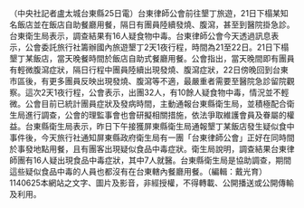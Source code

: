 （中央社記者盧太城台東縣25日電）台東律師公會前往墾丁旅遊，21日下榻某知名飯店並在飯店自助餐廳用餐，隔日有團員陸續發燒、腹瀉，甚至到醫院掛急診。台東衛生局表示，調查結果有16人疑食物中毒。台東律師公會今天透過訊息表示，公會委託旅行社籌辦國內旅遊墾丁2天1夜行程，時間為21至22日。21日下榻墾丁某飯店，當天晚餐時間於飯店自助式餐廳用餐。公會指出，當天晚間即有團員有輕微腹瀉症狀，隔日行程中團員陸續出現發燒、腹瀉症狀，22日傍晚回到台東市區後，有更多團員反映出現發燒、腹瀉等不適，最嚴重者需要至醫院急診留院觀察。這次2天1夜行程，公會表示，出團32人，有10餘人疑食物中毒，情況並不輕微。公會目前已統計團員症狀及發病時間，主動通報台東縣衛生局，並積極配合衛生局進行調查，公會的理監事會也會研擬相關措施，依法爭取維護會員及眷屬的權益。台東縣衛生局表示，昨日下午接獲屏東縣衛生局通報墾丁某飯店發生疑似食中事件後，今天旅行社通知屏東縣政府衛生局有一團「台東律師公會」正好在同時間於事發地點用餐，且有團客出現疑似食品中毒症狀。衛生局說明，調查結果台東律師團有16人疑出現食品中毒症狀，其中7人就醫。台東縣衛生局是協助調查，期間這些疑似食品中毒的人員也都沒有在台東轄內餐廳用餐。（編輯：戴光育）1140625本網站之文字、圖片及影音，非經授權，不得轉載、公開播送或公開傳輸及利用。